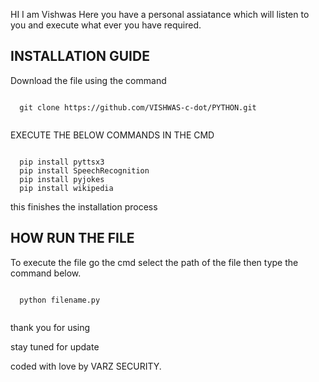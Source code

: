   HI I am Vishwas Here you have a personal assiatance which will listen to you and execute what ever you have required.
  
  INSTALLATION GUIDE
  ----------------------
  Download the file using the command 
  <pre><code>
  git clone https://github.com/VISHWAS-c-dot/PYTHON.git
  </code></pre>
  
  EXECUTE THE BELOW COMMANDS IN THE CMD
  <pre><code>
  pip install pyttsx3
  pip install SpeechRecognition
  pip install pyjokes
  pip install wikipedia
</code></pre>
  
  this finishes the installation process
  
  HOW RUN THE FILE
  ----------------------
  To execute the file go the cmd select the path of the file then type the command below.
  <pre><code>
  python filename.py
  </code></pre>
  
  thank you for using
  
  stay tuned for update

coded with love by VARZ SECURITY.
  

